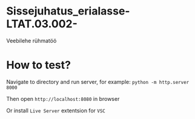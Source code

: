 # Sissejuhatus_erialasse-LTAT.03.002-
Veebilehe rühmatöö

# How to test?
Navigate to directory and run server, for example:
```python -m http.server 8000```

Then open `http://localhost:8080` in browser

Or install `Live Server` extentsion for `VSC`
